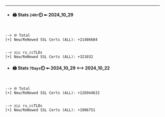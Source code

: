 

---
- #### 🖨️ **Stats** `24Hr`⏲️ ➼ 2024_10_29
```console


--> 🌐 Total
[+] New/ReNewed SSL Certs (ALL): +21486684


--> 🇷🇺 ru_ccTLDs
[+] New/ReNewed SSL Certs (ALL): +321032

```

- #### 🖨️ **Stats** `7Days`⏲️ ➼ 2024_10_29 <--> 2024_10_22
```console


--> 🌐 Total
[+] New/ReNewed SSL Certs (ALL): +126944632


--> 🇷🇺 ru_ccTLDs
[+] New/ReNewed SSL Certs (ALL): +1986751

```

